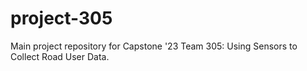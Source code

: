 # project-305
Main project repository for Capstone '23 Team 305: Using Sensors to Collect Road User Data.

